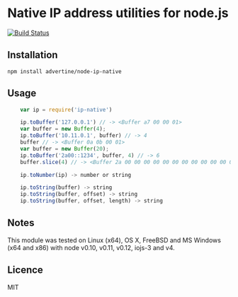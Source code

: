 Native IP address utilities for node.js
=======================================

[![Build Status][BS img]][Build Status]

Installation
------------

    npm install advertine/node-ip-native


Usage
-----

```js
    var ip = require('ip-native')

    ip.toBuffer('127.0.0.1') // -> <Buffer a7 00 00 01>
    var buffer = new Buffer(4);
    ip.toBuffer('10.11.0.1', buffer) // -> 4
    buffer // -> <Buffer 0a 0b 00 01>
    var buffer = new Buffer(20);
    ip.toBuffer('2a00::1234', buffer, 4) // -> 6
    buffer.slice(4) // -> <Buffer 2a 00 00 00 00 00 00 00 00 00 00 00 00 00 12 34>

    ip.toNumber(ip) -> number or string

    ip.toString(buffer) -> string
    ip.toString(buffer, offset) -> string
    ip.toString(buffer, offset, length) -> string

```


Notes
-----

This module was tested on Linux (x64), OS X, FreeBSD and MS Windows (x64 and x86) with
node v0.10, v0.11, v0.12, iojs-3 and v4.

Licence
-------

MIT

[Build Status]: https://travis-ci.org/advertine/node-ip-native
[BS img]: https://travis-ci.org/advertine/node-ip-native.svg
